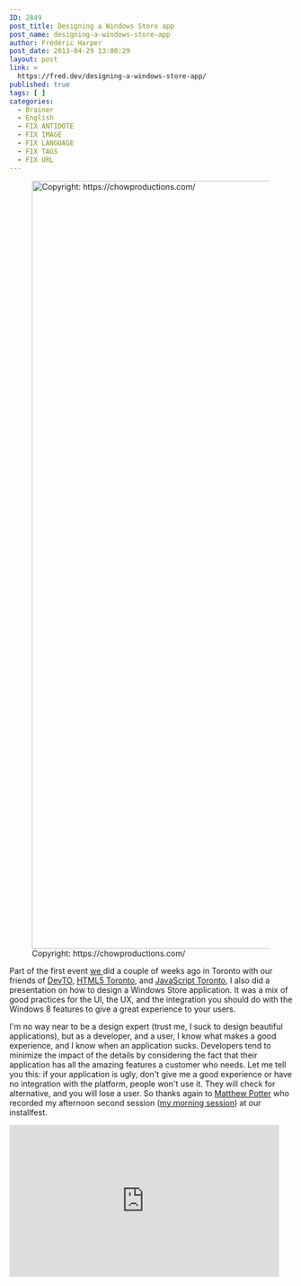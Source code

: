 ```yaml
---
ID: 2849
post_title: Designing a Windows Store app
post_name: designing-a-windows-store-app
author: Frédéric Harper
post_date: 2013-04-29 13:00:29
layout: post
link: >
  https://fred.dev/designing-a-windows-store-app/
published: true
tags: [ ]
categories:
  - Brainer
  - English
  - FIX ANTIDOTE
  - FIX IMAGE
  - FIX LANGUAGE
  - FIX TAGS
  - FIX URL
---
```

<figure><img alt="Copyright: https://chowproductions.com/" src="http://fred.dev/wp-content/uploads/2013/04/883686_446458512101134_320476237_o.jpg" width="2048" height="1366" /><figcaption> Copyright: https://chowproductions.com/</figcaption></figure>
Part of the first event <a href="https://web.archive.org/web/20130628080719/http://www.webnotwar.ca/" target="_blank" rel="noopener noreferrer">we </a>did a couple of weeks ago in Toronto with our friends of <a href="https://devto.ca" target="_blank" rel="noopener noreferrer">DevTO</a>, <a href="http://htmltoronto.ca/" target="_blank" rel="noopener noreferrer">HTML5 Toronto</a>, and <a href="https://www.meetup.com/torontojs/" target="_blank" rel="noopener noreferrer">JavaScript Toronto</a>, I also did a presentation on how to design a Windows Store application. It was a mix of good practices for the UI, the UX, and the integration you should do with the Windows 8 features to give a great experience to your users.

I'm no way near to be a design expert (trust me, I suck to design beautiful applications), but as a developer, and a user, I know what makes a good experience, and I know when an application sucks. Developers tend to minimize the impact of the details by considering the fact that their application has all the amazing features a customer who needs. Let me tell you this: if your application is ugly, don't give me a good experience or have no integration with the platform, people won't use it. They will check for alternative, and you will lose a user. So thanks again to <a href="https://twitter.com/askMP" target="_blank" rel="noopener noreferrer">Matthew Potter</a> who recorded my afternoon second session ([my morning session][1]) at our installfest.

<p style="text-align:center">
  <div class="embed video YouTube">
    <iframe width="480" height="270" src="https://www.youtube.com/embed/fYfy8VjIkog?feature=oembed" frameborder="0" allowfullscreen></iframe>
  </div>
</p>

 [1]: https://fred.dev/html5-windows-8-friends-with-benefits/ "HTML5 & Windows 8, friends with benefits"